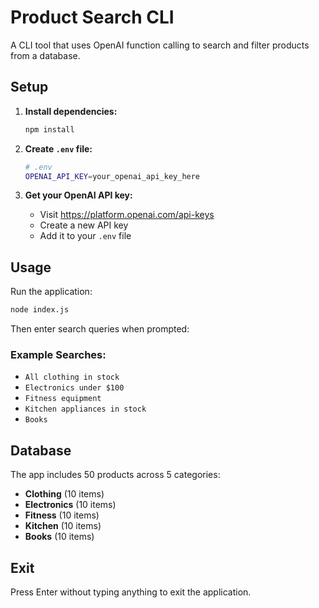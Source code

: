# Product Search CLI

A CLI tool that uses OpenAI function calling to search and filter products from a database.

## Setup

1. **Install dependencies:**
   ```bash
   npm install
   ```

2. **Create `.env` file:**
   ```bash
   # .env
   OPENAI_API_KEY=your_openai_api_key_here
   ```

3. **Get your OpenAI API key:**
   - Visit https://platform.openai.com/api-keys
   - Create a new API key
   - Add it to your `.env` file

## Usage

Run the application:
```bash
node index.js
```

Then enter search queries when prompted:

### Example Searches:
- `All clothing in stock`
- `Electronics under $100`
- `Fitness equipment`
- `Kitchen appliances in stock`
- `Books`

## Database

The app includes 50 products across 5 categories:
- **Clothing** (10 items)
- **Electronics** (10 items)
- **Fitness** (10 items)
- **Kitchen** (10 items)
- **Books** (10 items)

## Exit

Press Enter without typing anything to exit the application. 